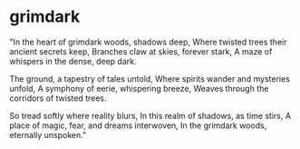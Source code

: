 # grimdark
"In the heart of grimdark woods, shadows deep,
Where twisted trees their ancient secrets keep,
Branches claw at skies, forever stark,
A maze of whispers in the dense, deep dark.

The ground, a tapestry of tales untold,
Where spirits wander and mysteries unfold,
A symphony of eerie, whispering breeze,
Weaves through the corridors of twisted trees.

So tread softly where reality blurs,
In this realm of shadows, as time stirs,
A place of magic, fear, and dreams interwoven,
In the grimdark woods, eternally unspoken."